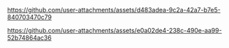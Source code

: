 https://github.com/user-attachments/assets/d483adea-9c2a-42a7-b7e5-840703470c79

https://github.com/user-attachments/assets/e0a02de4-238c-490e-aa99-52b74864ac36

